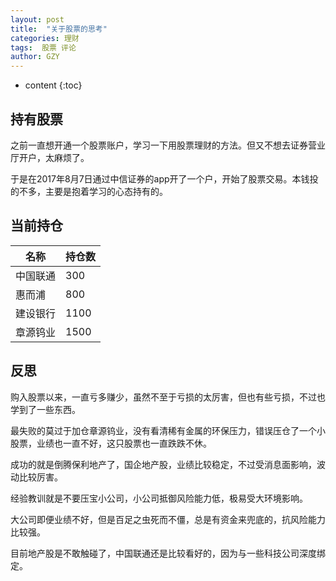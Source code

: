 ```yaml
---
layout: post
title:  "关于股票的思考"
categories: 理财
tags:  股票 评论
author: GZY
---
```


* content
{:toc}

## 持有股票

之前一直想开通一个股票账户，学习一下用股票理财的方法。但又不想去证券营业厅开户，太麻烦了。

于是在2017年8月7日通过中信证券的app开了一个户，开始了股票交易。本钱投的不多，主要是抱着学习的心态持有的。

## 当前持仓

名称 | 持仓数
---- | ---
中国联通 | 300
惠而浦 | 800
建设银行 | 1100
章源钨业 | 1500

## 反思

购入股票以来，一直亏多赚少，虽然不至于亏损的太厉害，但也有些亏损，不过也学到了一些东西。

最失败的莫过于加仓章源钨业，没有看清稀有金属的环保压力，错误压仓了一个小股票，业绩也一直不好，这只股票也一直跌跌不休。

成功的就是倒腾保利地产了，国企地产股，业绩比较稳定，不过受消息面影响，波动比较厉害。

经验教训就是不要压宝小公司，小公司抵御风险能力低，极易受大环境影响。

大公司即便业绩不好，但是百足之虫死而不僵，总是有资金来兜底的，抗风险能力比较强。

目前地产股是不敢触碰了，中国联通还是比较看好的，因为与一些科技公司深度绑定。